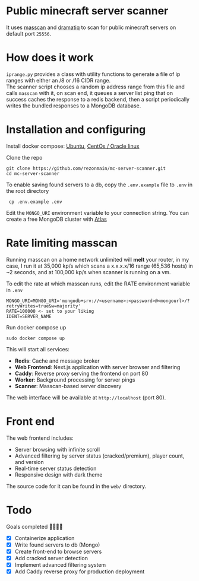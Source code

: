 # Public minecraft server scanner

It uses [masscan](https://github.com/robertdavidgraham/masscan) and [dramatiq](https://dramatiq.io/) to scan for public minecraft servers on default port `25556`.

# How does it work

`iprange.py` provides a class with utility functions to generate a file of ip ranges with either an /8 or /16 CIDR range. \
The scanner script chooses a random ip address range from this file and calls `masscan` with it, on scan end, it queues a server list ping that on success caches the response to a redis backend, then a script periodically writes the bundled responses to a MongoDB database.


# Installation and configuring

Install docker compose: [Ubuntu](https://docs.docker.com/engine/install/ubuntu/), [CentOs / Oracle linux](https://docs.docker.com/engine/install/centos/)

Clone the repo

    git clone https://github.com/rezonmain/mc-server-scanner.git
    cd mc-server-scanner

To enable saving found servers to a db, copy the `.env.example` file to `.env` in the root directory

     cp .env.example .env

Edit the `MONGO_URI` environment variable to your connection string. You can create a free MongoDB cluster with [Atlas](https://www.mongodb.com/atlas)

# Rate limiting masscan

Running masscan on a home network unlimited will **melt** your router, in my case, I run it at 35,000 kp/s which scans a x.x.x.x/16 range (65,536 hosts) in ~2 seconds, and at 100,000 kp/s when scanner is running on a vm.

To edit the rate at which masscan runs, edit the RATE environment variable in `.env`

    MONGO_URI=MONGO_URI='mongodb+srv://<username>:<password>@<mongourl>/?retryWrites=true&w=majority'
    RATE=100000 <- set to your liking
    IDENT=SERVER_NAME

Run docker compose up

    sudo docker compose up

This will start all services:
- **Redis**: Cache and message broker
- **Web Frontend**: Next.js application with server browser and filtering
- **Caddy**: Reverse proxy serving the frontend on port 80
- **Worker**: Background processing for server pings
- **Scanner**: Masscan-based server discovery

The web interface will be available at `http://localhost` (port 80).

# Front end

The web frontend includes:
- Server browsing with infinite scroll
- Advanced filtering by server status (cracked/premium), player count, and version
- Real-time server status detection
- Responsive design with dark theme

The source code for it can be found in the `web/` directory.

# Todo

Goals completed 🎉🎉🎉🎉

- [x] Containerize application
- [x] Write found servers to db (Mongo)
- [x] Create front-end to browse servers
- [x] Add cracked server detection
- [x] Implement advanced filtering system
- [x] Add Caddy reverse proxy for production deployment
